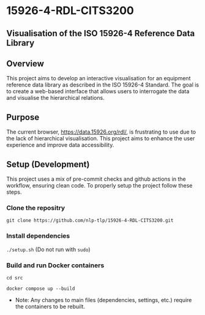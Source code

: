 # 15926-4-RDL-CITS3200

## Visualisation of the ISO 15926-4 Reference Data Library

## Overview
This project aims to develop an interactive visualisation for an equipment reference data library as described in the ISO 15926-4 Standard. The goal is to create a web-based interface that allows users to interrogate the data and visualise the hierarchical relations.

## Purpose
The current browser, https://data.15926.org/rdl/, is frustrating to use due to the lack of hierarchical visualisation. This project aims to enhance the user experience and improve data accessibility.


## Setup (Development)
This project uses a mix of pre-commit checks and github actions in the workflow, ensuring clean code. To properly setup the project follow these steps.

### Clone the repositry
  `git clone https://github.com/nlp-tlp/15926-4-RDL-CITS3200.git`

### Install dependencies
  `./setup.sh` (Do not run with `sudo`)

### Build and run Docker containers
`cd src`

`docker compose up --build`

- Note: Any changes to main files (dependencies, settings, etc.) require the containers to be rebuilt.